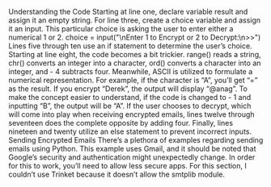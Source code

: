Understanding the Code
Starting at line one, declare variable result and assign it an empty string. For line three, create a choice variable and assign it an input. This particular choice is asking the user to enter either a numerical 1 or 2.
choice = input("\nEnter 1 to Encrypt or 2 to Decrypt:\n>>")
Lines five through ten use an if statement to determine the user’s choice. Starting at line eight, the code becomes a bit trickier. range() reads a string, chr() converts an integer into a character, ord() converts a character into an integer, and - 4 subtracts four. Meanwhile, ASCII is utilized to formulate a numerical representation. For example, if the character is “A”, you’ll get “=” as the result. If you encrypt “Derek”, the output will display “@anag”. To make the concept easier to understand, if the code is changed to - 1 and inputting “B”, the output will be “A”.
If the user chooses to decrypt, which will come into play when receiving encrypted emails, lines twelve through seventeen does the complete opposite by adding four.
Finally, lines nineteen and twenty utilize an else statement to prevent incorrect inputs.
Sending Encrypted Emails
There’s a plethora of examples regarding sending emails using Python. This example uses Gmail, and it should be noted that Google’s security and authentication might unexpectedly change. In order for this to work, you’ll need to allow less secure apps. For this section, I couldn’t use Trinket because it doesn’t allow the smtplib module.
